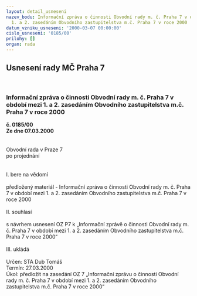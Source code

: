 ```yaml
---
layout: detail_usneseni
nazev_bodu: Informační zpráva o činnosti Obvodní rady m. č. Praha 7 v období mezi
  1. a 2. zasedáním Obvodního zastupitelstva m.č. Praha 7 v roce 2000
datum_vzniku_usneseni: '2000-03-07 00:00:00'
cislo_usneseni: '0185/00'
prilohy: []
organ: rada
---
```

<div id="ucUsn_pList" class="usn">
	<span><h2>Usnesení rady MČ Praha 7 </h2>
<br></span><div class="standBody">
<span><h3>Informační zpráva o činnosti Obvodní rady m. č. Praha 7 v období mezi 1. a 2. zasedáním Obvodního zastupitelstva m.č. Praha 7 v roce 2000</h3></span><div class="center">
		<strong>č. 0185/00</strong><br>
	</div>
<div class="center">
		<strong>Ze dne 07.03.2000</strong><br><br>
	</div>
<br>Obvodní rada v Praze 7<br>po projednání<br><br><br>I.	bere na vědomí<br><br> předložený materiál - Informační zpráva o činnosti Obvodní rady m. č. Praha 7 v období mezi 1. a 2. zasedáním Obvodního zastupitelstva m.č. Praha 7 v roce 2000<br><br>II.	souhlasí <br><br>s návrhem usnesení OZ P7 k „Informační zprávě o činnosti Obvodní rady m. č. Praha 7 v období mezi 1. a 2. zasedáním Obvodního zastupitelstva m.č. Praha 7 v roce 2000“<br><br>III.	ukládá <br><br> Určen:	     	STA Dub Tomáš<br>Termín: 27.03.2000<br>Úkol:	předložit na zasedání OZ 7 „Informační zprávu o činnosti Obvodní rady m. č. Praha 7 v období mezi 1. a 2. zasedáním Obvodního zastupitelstva m.č. Praha 7 v roce 2000“<br> <br>
</div>
</div>